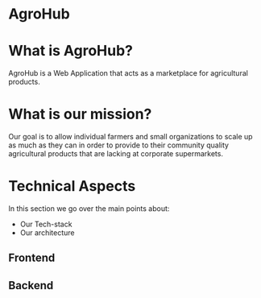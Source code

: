 # AgroHub

# What is AgroHub?
AgroHub is a Web Application that acts as a marketplace for agricultural
products. 

# What is our mission?
Our goal is to allow individual farmers and small organizations to scale up as
much as they can in order to provide to their community quality agricultural 
products that are lacking at corporate supermarkets.

# Technical Aspects
In this section we go over the main points about:
- Our Tech-stack
- Our architecture

## Frontend


## Backend
